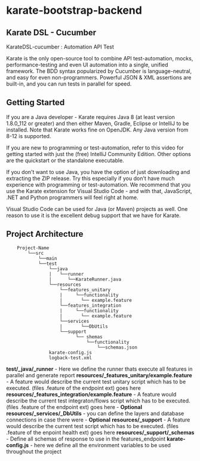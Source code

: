 # karate-bootstrap-backend

## Karate DSL - Cucumber

KarateDSL-cucumber : Automation API Test

Karate is the only open-source tool to combine API test-automation, mocks, performance-testing and even UI automation into a single, unified framework. 
The BDD syntax popularized by Cucumber is language-neutral, and easy for even non-programmers. Powerful JSON & XML assertions are built-in, and you can run tests in parallel for speed.


## Getting Started
If you are a Java developer - Karate requires Java 8 (at least version 1.8.0_112 or greater) and then either Maven, Gradle, Eclipse or IntelliJ to be installed. Note that Karate works fine on OpenJDK. Any Java version from 8-12 is supported.

If you are new to programming or test-automation, refer to this video for getting started with just the (free) IntelliJ Community Edition. Other options are the quickstart or the standalone executable.

If you don't want to use Java, you have the option of just downloading and extracting the ZIP release. Try this especially if you don't have much experience with programming or test-automation. We recommend that you use the Karate extension for Visual Studio Code - and with that, JavaScript, .NET and Python programmers will feel right at home.

Visual Studio Code can be used for Java (or Maven) projects as well. One reason to use it is the excellent debug support that we have for Karate.

## Project Architecture
```
    Project-Name
        └──src
            └──main
            └──test
                └──java
                |   └──runner
                |      └──KarateRunner.java
                └──resources
                    └──features_unitary
                    |     └──functionality
                    |       └── example.feature
                    └──features_integration
                    |     └──functionality
                    |       └── example.feature
                    └──services
                    |       └──DbUtils
                    └──support
                          └── shemas
                              └──functionality
                                  └──schemas.json
                karate-config.js
                logback-test.xml   
```

**test/_java/_runner** - Here we define the runner thats execute all features in parallel and generate report
**resources/_features_unitary/example.feature** - A feature would describe the current test unitary script which has to be executed. (files .feature of the endpoint ext) goes here
**resources/_features_integration/example.feature** - A feature would describe the current test integraton/flows script which has to be executed. (files .feature of the endpoint ext) goes here - **Optional** 
**resources/_services/_DbUtils** - you can define the layers and database connections in case there were  - **Optional** 
**resources/_support** - A feature would describe the current test script which has to be executed. (files .feature of the enpoint health ext) goes here
**resources/_support/_schemas** - Define all schemas of response to use in the features_endpoint
**karate-config.js** - here we define all the environment variables to be used throughout the project
